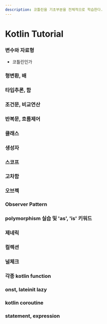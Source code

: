 ```yaml
---
description: 코틀린을 기초부분을 전체적으로 학습한다.
---
```


# Kotlin Tutorial

### 변수와 자료형

* 코틀린인가

### 형변환, 배

### 타입추론, 함

### 조건문, 비교연산

### 반복문, 흐름제어

### 클래스

### 생성자

### 스코프

### 고차함

### 오브젝

### Observer Pattern

### polymorphism 실습 및 'as', 'is' 키워드

### 제네릭

### 컬렉션

### 널체크

### 각종 kotlin function

### onst, lateinit lazy

### kotlin coroutine

### statement, expression

